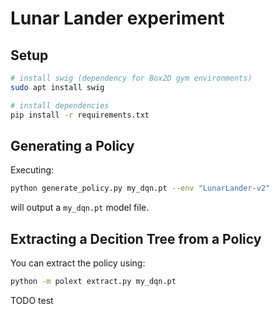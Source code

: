 # Lunar Lander experiment

## Setup

```bash
# install swig (dependency for Box2D gym environments)
sudo apt install swig

# install dependencies
pip install -r requirements.txt
```

## Generating a Policy

Executing:

```bash
python generate_policy.py my_dqn.pt --env "LunarLander-v2"
```

will output a `my_dqn.pt` model file.

## Extracting a Decition Tree from a Policy

You can extract the policy using:

```bash
python -m polext extract.py my_dqn.pt
```

TODO test